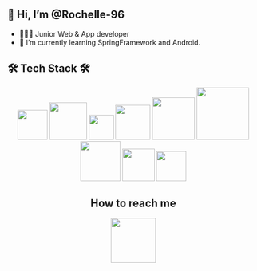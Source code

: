 ## 👋 Hi, I’m @Rochelle-96
- 👩🏻‍💼   Junior Web & App developer
- 🌱 I’m currently learning SpringFramework and Android.



## 🛠 Tech Stack 🛠
<div align="center">
 <img src="https://img.shields.io/badge/JAVA-007396?style=for-the-badge&logo=java&logoColor=white" width="60px"/> 
 <img src="https://img.shields.io/badge/Spring-6DB33F?style=for-the-badge&logo=Spring&logoColor=white" width="75px"/> 
 <img src="https://img.shields.io/badge/JSP-007396?style=flat-square&logo=java&logoColor=white" width="50px"/>
 <img src="https://img.shields.io/badge/mysql-4479A1?style=for-the-badge&logo=mysql&logoColor=white" width="70px"/> 
 <img src="https://img.shields.io/badge/mariaDB-003545?style=for-the-badge&logo=mariaDB&logoColor=white" width="85px"/>
 <img src="https://img.shields.io/badge/javascript-F7DF1E?style=for-the-badge&logo=javascript&logoColor=black" width="105px"/> 
 <img src="https://img.shields.io/badge/jquery-0769AD?style=for-the-badge&logo=jquery&logoColor=white" width="80px"/>
 <img src="https://img.shields.io/badge/html-E34F26?style=for-the-badge&logo=html5&logoColor=white" width="65px"/> 
 <img src="https://img.shields.io/badge/css-1572B6?style=for-the-badge&logo=css3&logoColor=white" width="60px"/>
<div/>
 
## How to reach me 
<div align="center">
 <a href="mailto:greatparkhc@gmail.com">
  <img src="https://img.shields.io/badge/Gmail-D14836?style=for-the-badge&logo=gmail" width="90px"/>
 </a>
<div/>
<!---
Rochelle-96/Rochelle-96 is a ✨ special ✨ repository because its `README.md` (this file) appears on your GitHub profile.
You can click the Preview link to take a look at your changes.
--->
